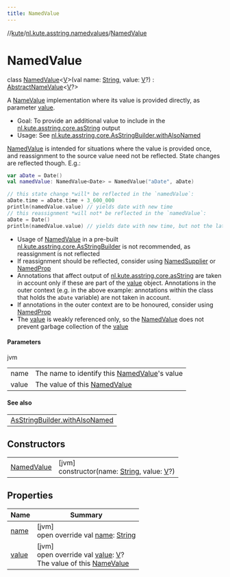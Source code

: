 ```yaml
---
title: NamedValue
---
```

//[kute](../../../index.html)/[nl.kute.asstring.namedvalues](../index.html)/[NamedValue](index.html)



# NamedValue

class [NamedValue](index.html)&lt;[V](index.html)&gt;(val name: [String](https://kotlinlang.org/api/latest/jvm/stdlib/kotlin/-string/index.html), value: [V](index.html)?) : [AbstractNameValue](../-abstract-name-value/index.html)&lt;[V](index.html)?&gt; 

A [NameValue](../-name-value/index.html) implementation where its value is provided directly, as parameter [value](value.html).



- 
   Goal: To provide an additional value to include in the [nl.kute.asstring.core.asString](../../nl.kute.asstring.core/as-string.html) output
- 
   Usage: See  [nl.kute.asstring.core.AsStringBuilder.withAlsoNamed](../../nl.kute.asstring.core/-as-string-builder/with-also-named.html)




[NamedValue](index.html) is intended for situations where the value is provided once, and reassignment to the source value need not be reflected. State changes are reflected though. E.g.:

```kotlin
var aDate = Date()
val namedValue: NamedValue<Date> = NamedValue("aDate", aDate)

// this state change *will* be reflected in the `namedValue`:
aDate.time = aDate.time + 3_600_000
println(namedValue.value) // yields date with new time
// this reassignment *will not* be reflected in the `namedValue`:
aDate = Date()
println(namedValue.value) // yields date with new time, but not the latest value of aDate
```


- 
   Usage of [NamedValue](index.html) in a pre-built [nl.kute.asstring.core.AsStringBuilder](../../nl.kute.asstring.core/-as-string-builder/index.html) is not recommended, as reassignment is not reflected
- 
   If reassignment should be reflected, consider using [NamedSupplier](../-named-supplier/index.html) or [NamedProp](../-named-prop/index.html)
- 
   Annotations that affect output of [nl.kute.asstring.core.asString](../../nl.kute.asstring.core/as-string.html) are taken in account only if these are part of the [value](value.html) object. Annotations in the outer context (e.g. in the above example: annotations within the class that holds the `aDate` variable) are not taken in account.
- 
   If annotations in the outer context are to be honoured, consider using [NamedProp](../-named-prop/index.html)
- 
   The [value](value.html) is weakly referenced only, so the [NamedValue](index.html) does not prevent garbage collection of the [value](value.html)




#### Parameters


jvm

| | |
|---|---|
| name | The name to identify this [NamedValue](index.html)'s value |
| value | The value of this [NamedValue](index.html) |



#### See also


| |
|---|
| [AsStringBuilder.withAlsoNamed](../../nl.kute.asstring.core/-as-string-builder/with-also-named.html) |


## Constructors


| | |
|---|---|
| [NamedValue](-named-value.html) | [jvm]<br>constructor(name: [String](https://kotlinlang.org/api/latest/jvm/stdlib/kotlin/-string/index.html), value: [V](index.html)?) |


## Properties


| Name | Summary |
|---|---|
| [name](name.html) | [jvm]<br>open override val [name](name.html): [String](https://kotlinlang.org/api/latest/jvm/stdlib/kotlin/-string/index.html) |
| [value](value.html) | [jvm]<br>open override val [value](value.html): [V](index.html)?<br>The value of this [NameValue](../-name-value/index.html) |

